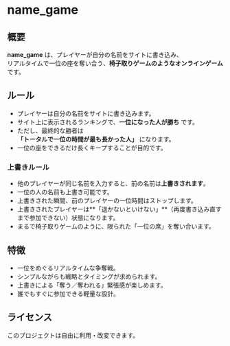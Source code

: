 # name_game

## 概要
**name_game** は、プレイヤーが自分の名前をサイトに書き込み、  
リアルタイムで一位の座を奪い合う、**椅子取りゲームのようなオンラインゲーム**です。

## ルール
- プレイヤーは自分の名前をサイトに書き込みます。  
- サイト上に表示されるランキングで、**一位になった人が勝ち** です。  
- ただし、最終的な勝者は  
  **「トータルで一位の時間が最も長かった人」** になります。  
- 一位の座をできるだけ長くキープすることが目的です。  

### 上書きルール
- 他のプレイヤーが同じ名前を入力すると、前の名前は**上書きされます**。  
- 一位の人の名前も上書き可能です。  
- 上書きされた瞬間、前のプレイヤーの一位時間はストップします。  
- 上書きされたプレイヤーは**「退かないといけない」**（再度書き込み直すまで参加できない）状態になります。  
- まるで椅子取りゲームのように、限られた「一位の席」を奪い合います。

## 特徴
- 一位をめぐるリアルタイムな争奪戦。  
- シンプルながらも戦略とタイミングが求められます。  
- 上書きによる「奪う／奪われる」緊張感が楽しめます。  
- 誰でもすぐに参加できる軽量な設計。

## ライセンス
このプロジェクトは自由に利用・改変できます。
